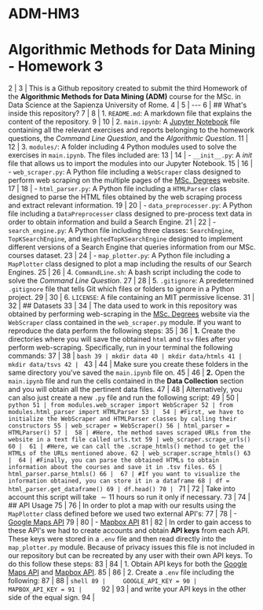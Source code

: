 # ADM-HM3

# Algorithmic Methods for Data Mining - Homework 3
  2 | 
  3 | This is a Github repository created to submit the third Homework of the **Algorithmic Methods for Data Mining (ADM)** course for the MSc. in Data Science at the Sapienza University of Rome.
  4 | 
  5 | --- 
  6 | ## What's inside this repository?
  7 | 
  8 | 1. `README.md`: A markdown file that explains the content of the repository.
  9 | 
 10 | 2. `main.ipynb`: A [Jupyter Notebook](https://nbviewer.org/github/msancor/ADM-HW3/blob/main/main.ipynb) file containing all the relevant exercises and reports belonging to the homework questions, the *Command Line Question*, and the *Algorithmic Question*.
 11 | 
 12 | 3. ``modules/``: A folder including 4 Python modules used to solve the exercises in `main.ipynb`. The files included are:
 13 | 
 14 |     - `__init__.py`: A *init* file that allows us to import the modules into our Jupyter Notebook.
 15 | 
 16 |     - `web_scraper.py`: A Python file including a `WebScraper` class designed to perform web scraping on the multiple pages of the [MSc. Degrees](https://www.findamasters.com/masters-degrees/msc-degrees/) website.
 17 | 
 18 |     - `html_parser.py`: A Python file including a `HTMLParser` class designed to parse the HTML files obtained by the web scraping process and extract relevant information.
 19 | 
 20 |     - `data_preprocesser.py`: A Python file including a `DataPreprocesser` class designed to pre-process text data in order to obtain information and build a Search Engine.
 21 | 
 22 |     - `search_engine.py`: A Python file including three classes: `SearchEngine`, `TopKSearchEngine`, and `WeightedTopKSearchEngine` designed to implement different versions of a Search Engine that queries information from our MSc. courses dataset.
 23 | 
 24 |     - `map_plotter.py`: A Python file including a `MapPlotter` class designed to plot a map including the results of our Search Engines.
 25 | 
 26 | 4. `CommandLine.sh`: A bash script including the code to solve the *Command Line Question*.
 27 | 
 28 | 5. ``.gitignore``: A predetermined `.gitignore` file that tells Git which files or folders to ignore in a Python project.
 29 | 
 30 | 6. `LICENSE`: A file containing an MIT permissive license.
 31 | 
 32 | ## Datasets
 33 | 
 34 | The data used to work in this repository was obtained by performing web-scraping in the [MSc. Degrees](https://www.findamasters.com/masters-degrees/msc-degrees/) website via the `WebScraper` class contained in the `web_scraper.py` module. If you want to reproduce the data perform the following steps:
 35 | 
 36 | **1.** Create the directories where you will save the obtained `html` and `tsv` files after you perform web-scraping. Specifically, run in your terminal the following commands:
 37 | 
 38 | ```bash
 39 | mkdir data
 40 | mkdir data/htmls
 41 | mkdir data/tsvs
 42 | ```
 43 | 
 44 | Make sure you create these folders in the same directory you've saved the `main.ipynb` file on.
 45 | 
 46 | **2.** Open the `main.ipynb` file and run the cells contained in the **Data Collection** section and you will obtain all the pertinent data files.
 47 | 
 48 | Alternatively, you can also just create a new `.py` file and run the following script:
 49 | 
 50 | ```python
 51 | from modules.web_scraper import WebScraper
 52 | from modules.html_parser import HTMLParser
 53 | 
 54 | #First, we have to initialize the WebScraper and HTMLParser classes by calling their constructors
 55 | web_scraper = WebScraper()
 56 | html_parser = HTMLParser()
 57 | 
 58 | #Here, the method saves scraped URLs from the website in a text file called urls.txt
 59 | web_scraper.scrape_urls()
 60 | 
 61 | #Here, we can call the .scrape_htmls() method to get the HTMLs of the URLs mentioned above.
 62 | web_scraper.scrape_htmls()
 63 | 
 64 | #Finally, you can parse the obtained HTMLs to obtain information about the courses and save it in .tsv files.
 65 | html_parser.parse_htmls()
 66 | 
 67 | #If you want to visualize the information obtained, you can store it in a dataframe
 68 | df = html_parser.get_dataframe()
 69 | df.head()
 70 | ```
 71 | 
 72 | Take into account this script will take $\sim 11$ hours so run it only if necessary.
 73 | 
 74 | ## API Usage
 75 | 
 76 | In order to plot a map with our results using the `MapPlotter` class defined before we used two external API's:
 77 | 
 78 | - [Google Maps API](https://mapsplatform.google.com/pricing/)
 79 | 
 80 | - [Mapbox API](https://docs.mapbox.com/api/overview/)
 81 | 
 82 | In order to gain access to these API's we had to create accounts and obtain **API keys** from each API. These keys were stored in a `.env` file and then read directly into the `map_plotter.py` module. Because of privacy issues this file is not included in our repository but can be recreated by any user with their own API keys. To do this follow these steps:
 83 | 
 84 | 1. Obtain API keys for both the [Google Maps API](https://mapsplatform.google.com/pricing/) and [Mapbox API](https://docs.mapbox.com/api/overview/).
 85 | 
 86 | 2. Create a `.env` file including the following:
 87 | 
 88 |     ```shell
 89 |     GOOGLE_API_KEY =
 90 |     MAPBOX_API_KEY =
 91 |     ```
 92 | 
 93 |     and write your API keys in the other side of the equal sign.
 94 | 
